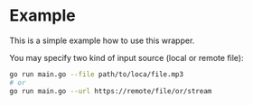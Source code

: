 Example
=======

This is a simple example how to use this wrapper.

You may specify two kind of input source (local or remote file):
```bash
go run main.go --file path/to/loca/file.mp3
# or
go run main.go --url https://remote/file/or/stream
```
